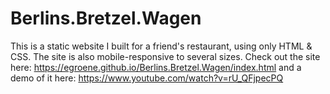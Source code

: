 # Berlins.Bretzel.Wagen
This is a static website I built for a friend's restaurant, using only HTML & CSS. The site is also mobile-responsive to several sizes.
Check out the site here: https://egroene.github.io/Berlins.Bretzel.Wagen/index.html and a demo of it here: https://www.youtube.com/watch?v=rU_QFjpecPQ
